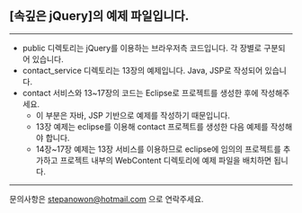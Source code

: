 ## [속깊은 jQuery]의 예제 파일입니다.
----------------------------------------
* public 디렉토리는 jQuery를 이용하는 브라우저측 코드입니다. 각 장별로 구분되어 있습니다.
* contact_service 디렉토리는 13장의 예제입니다. Java, JSP로 작성되어 있습니다.
* contact 서비스와 13~17장의 코드는 Eclipse로 프로젝트를 생성한 후에 작성해주세요.
  * 이 부분은 자바, JSP 기반으로 예제를 작성하기 때문입니다.
  * 13장 예제는 eclipse를 이용해 contact 프로젝트를 생성한 다음 예제를 작성해야 합니다.
  * 14장~17장 예제는 13장 서비스를 이용하므로 eclipse에 임의의 프로젝트를 추가하고 프로젝트 내부의 WebContent 디렉토리에 예제 파일을 배치하면 됩니다. 
  
---------------------------------------
문의사항은 <stepanowon@hotmail.com> 으로 연락주세요.
